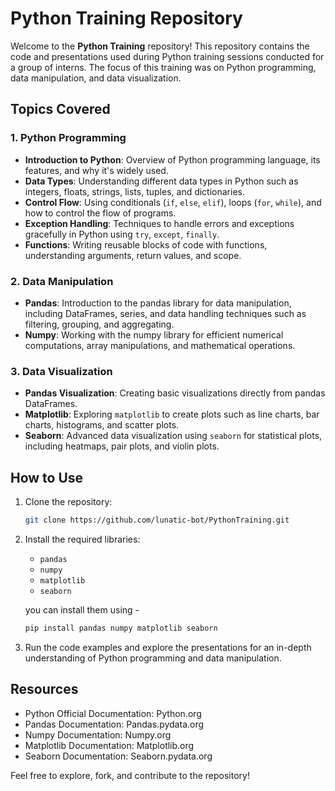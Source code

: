 # Python Training Repository

Welcome to the **Python Training** repository! This repository contains the code and presentations used during Python training sessions conducted for a group of interns. The focus of this training was on Python programming, data manipulation, and data visualization.

## Topics Covered

### 1. Python Programming
- **Introduction to Python**: Overview of Python programming language, its features, and why it's widely used.
- **Data Types**: Understanding different data types in Python such as integers, floats, strings, lists, tuples, and dictionaries.
- **Control Flow**: Using conditionals (`if`, `else`, `elif`), loops (`for`, `while`), and how to control the flow of programs.
- **Exception Handling**: Techniques to handle errors and exceptions gracefully in Python using `try`, `except`, `finally`.
- **Functions**: Writing reusable blocks of code with functions, understanding arguments, return values, and scope.

### 2. Data Manipulation
- **Pandas**: Introduction to the pandas library for data manipulation, including DataFrames, series, and data handling techniques such as filtering, grouping, and aggregating.
- **Numpy**: Working with the numpy library for efficient numerical computations, array manipulations, and mathematical operations.

### 3. Data Visualization
- **Pandas Visualization**: Creating basic visualizations directly from pandas DataFrames.
- **Matplotlib**: Exploring `matplotlib` to create plots such as line charts, bar charts, histograms, and scatter plots.
- **Seaborn**: Advanced data visualization using `seaborn` for statistical plots, including heatmaps, pair plots, and violin plots.

## How to Use

1. Clone the repository:
   ```bash
   git clone https://github.com/lunatic-bot/PythonTraining.git
   
2. Install the required libraries:
   - `pandas`
   - `numpy`
   - `matplotlib`
   - `seaborn`
   
   you can install them using -
   ```bash
   pip install pandas numpy matplotlib seaborn
   
3. Run the code examples and explore the presentations for an in-depth understanding of Python programming and data manipulation.

## Resources
- Python Official Documentation: Python.org
- Pandas Documentation: Pandas.pydata.org
- Numpy Documentation: Numpy.org
- Matplotlib Documentation: Matplotlib.org
- Seaborn Documentation: Seaborn.pydata.org

Feel free to explore, fork, and contribute to the repository!
